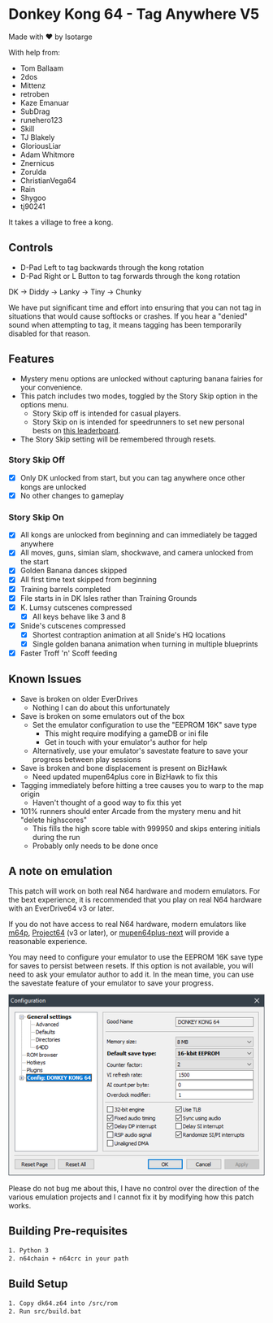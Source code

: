 # Donkey Kong 64 - Tag Anywhere V5

Made with ❤️ by Isotarge

With help from:
- Tom Ballaam
- 2dos
- Mittenz
- retroben
- Kaze Emanuar
- SubDrag
- runehero123
- Skill
- TJ Blakely
- GloriousLiar
- Adam Whitmore
- Znernicus
- Zorulda
- ChristianVega64
- Rain
- Shygoo
- tj90241

It takes a village to free a kong.

## Controls
- D-Pad Left to tag backwards through the kong rotation
- D-Pad Right or L Button to tag forwards through the kong rotation

DK -> Diddy -> Lanky -> Tiny -> Chunky

We have put significant time and effort into ensuring that you can not tag in situations that would cause softlocks or crashes. If you hear a "denied" sound when attempting to tag, it means tagging has been temporarily disabled for that reason.

## Features
- Mystery menu options are unlocked without capturing banana fairies for your convenience.
- This patch includes two modes, toggled by the Story Skip option in the options menu.
  - Story Skip off is intended for casual players.
  - Story Skip on is intended for speedrunners to set new personal bests on [this leaderboard](https://www.speedrun.com/dk64ce#Tag_Anywhere).
- The Story Skip setting will be remembered through resets.

### Story Skip Off
- [x] Only DK unlocked from start, but you can tag anywhere once other kongs are unlocked
- [x] No other changes to gameplay

### Story Skip On
- [x] All kongs are unlocked from beginning and can immediately be tagged anywhere
- [x] All moves, guns, simian slam, shockwave, and camera unlocked from the start
- [x] Golden Banana dances skipped
- [x] All first time text skipped from beginning
- [x] Training barrels completed
- [x] File starts in in DK Isles rather than Training Grounds
- [x] K. Lumsy cutscenes compressed
  - [x] All keys behave like 3 and 8
- [x] Snide's cutscenes compressed
  - [x] Shortest contraption animation at all Snide's HQ locations
  - [x] Single golden banana animation when turning in multiple blueprints
- [x] Faster Troff 'n' Scoff feeding

## Known Issues
- Save is broken on older EverDrives
  - Nothing I can do about this unfortunately
- Save is broken on some emulators out of the box
  - Set the emulator configuration to use the "EEPROM 16K" save type
    - This might require modifying a gameDB or ini file
    - Get in touch with your emulator's author for help
  - Alternatively, use your emulator's savestate feature to save your progress between play sessions
- Save is broken and bone displacement is present on BizHawk
  - Need updated mupen64plus core in BizHawk to fix this
- Tagging immediately before hitting a tree causes you to warp to the map origin
  - Haven't thought of a good way to fix this yet
- 101% runners should enter Arcade from the mystery menu and hit "delete highscores"
  - This fills the high score table with 999950 and skips entering initials during the run
  - Probably only needs to be done once

## A note on emulation
This patch will work on both real N64 hardware and modern emulators. For the bext experience, it is recommended that you play on real N64 hardware with an EverDrive64 v3 or later.

If you do not have access to real N64 hardware, modern emulators like [m64p](https://github.com/loganmc10/m64p), [Project64](https://www.pj64-emu.com/) (v3 or later), or [mupen64plus-next](https://github.com/libretro/mupen64plus-libretro-nx) will provide a reasonable experience.

You may need to configure your emulator to use the EEPROM 16K save type for saves to persist between resets. If this option is not available, you will need to ask your emulator author to add it. In the mean time, you can use the savestate feature of your emulator to save your progress.

![Project64 EEPROM Configuration](Build/pj64-eeprom-config.png)

Please do not bug me about this, I have no control over the direction of the various emulation projects and I cannot fix it by modifying how this patch works.

## Building Pre-requisites
```
1. Python 3
2. n64chain + n64crc in your path
```

## Build Setup
```
1. Copy dk64.z64 into /src/rom
2. Run src/build.bat
```